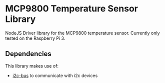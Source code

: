 # MCP9800 Temperature Sensor Library

NodeJS Driver library for the MCP9800 temperature sensor. Currently only tested on the Raspberry Pi 3.

## Dependencies

This library makes use of:

* [i2c-bus](https://www.npmjs.com/package/i2c-bus) to communicate with i2c devices
